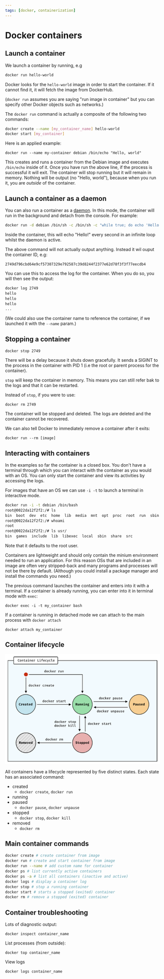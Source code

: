 ```yaml
---
tags: [docker, containerization]
---
```


# Docker containers

## Launch a container

We launch a container by running, e.g

```sh
docker run hello-world
```

Docker looks for the `hello-world` image in order to start the container. If it
cannot find it, it will fetch the image from DockerHub.

(`docker run` assumes you are saying "run image in container" but you can
specify other Docker objects such as networks.)

The `docker run` command is actually a composite of the following two commands:

```sh
docker create --name [my_container_name] hello-world
docker start [my_container]
```

Here is an applied example:

```
docker run --name my-container debian /bin/echo "Hello, world"
```

This creates and runs a container from the Debian image and executes `/bin/echo`
inside of it. Once you have run the above line, if the process is successful it
will exit. The container will stop running but it will remain in memory. Nothing
will be output (no "Hello, world"), because when you run it, you are _outside_
of the container.

## Launch a container as a daemon

You can also run a container as a [daemon](). In this mode, the container will
run in the background and detach from the console. For example:

```sh
docker run -d debian /bin/sh -c /bin/sh -c "while true; do echo 'Hello!'; sleep 1; done"
```

Inside the container, this will echo "Hello!" every second in an infinite loop
whilst the daemon is active.

The above command will not actually output anything. Instead it wil ouput the
container ID, e.g:

```
2749d796cbd64e9cf57307329e792587c39d8244f2377e62d78f3f3f77eecdb4
```

You can use this to access the log for the container. When you do so, you will
then see the output:

```sh
docker log 2749
hello
hello
hello
...
```

(We could also use the container name to reference the container, if we launched
it with the `--name` param.)

## Stopping a container

```
docker stop 2749
```

There will be a delay because it shuts down gracefully. It sends a SIGINT to the
process in the container with PID 1 (i.e the root or parent process for the
container).

`stop` will keep the container in memory. This means you can still refer bak to
the logs and that it can be restarted.

Instead of `stop`, if you were to use:

```
docker rm 2749
```

The container will be stopped and deleted. The logs are deleted and the
container cannot be recovered.

We can also tell Docker to immediately remove a container after it exits:

```
docker run --rm [image]
```

## Interacting with containers

In the examples so far the container is a closed box. You don't have a terminal
through which you can interact with the container as you would with an OS. You
can only start the container and view its activities by accessing the logs.

For images that have an OS we can use `-i -t` to launch a terminal in
interactive mode.

```sh
docker run -i -t debian /bin/bash
root@0022da12f2f2:/# ls
bin  boot  dev	etc  home  lib	media  mnt  opt  proc  root  run  sbin	srv  sys  tmp  usr  var
root@0022da12f2f2:/# whoami
root
root@0022da12f2f2:/# ls usr/
bin  games  include  lib  libexec  local  sbin	share  src
```

Note that it defaults to the root user.

Containers are lightweight and should only contain the minium environment needed
to run an application. For this reason OSs that are included in an image are
often very stripped-back and many programs and processes will not be there by
default. (Although you could install a package manager and install the commands
you need.)

The previous command launches the container and enters into it with a terminal.
If a container is already running, you can enter into it in terminal mode with
`exec`:

```
docker exec -i -t my_container bash
```

If a container is running in detached mode we can attach to the main process
with `docker attach`

```
docker attach my_container
```

## Container lifecycle

![](/img/container-lifecycle.png)

All containers have a lifecycle represented by five distinct states. Each state
has an associated command:

- created
  - `docker create`, `docker run`
- running
- paused
  - `docker pause`, `docker unpause`
- stopped
  - `docker stop`, `docker kill`
- removed
  - `docker rm`

## Main container commands

```sh
docker create # create container from image
docker run # create and start container from image
docker run --name # add custom name for container
docker ps # list currently active containers
docker ps -a # list all containers (inactive and active)
docker logs # display a container log
docker stop # stop a running container
docker start # starts a stopped (exited) container
docker rm # remove a stopped (exited) container
```

## Container troubleshooting

Lots of diagnostic output:

```
docker inspect container_name
```

List processes (from outside):

```
docker top container_name
```

View logs

```
docker logs container_name
```
